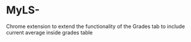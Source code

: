 # MyLS-
Chrome extension to extend the functionality of the Grades tab to include current average inside grades table
